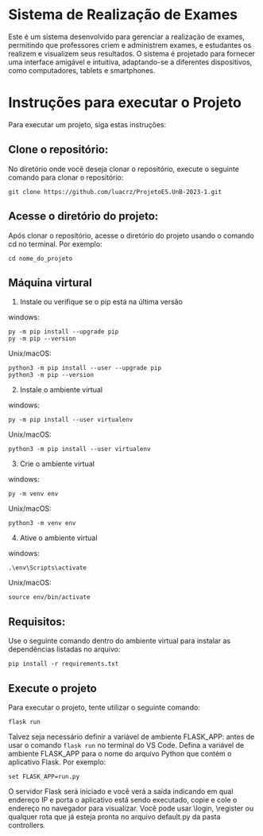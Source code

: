 # Sistema de Realização de Exames

Este é um sistema desenvolvido para gerenciar a realização de exames, permitindo que professores criem e administrem exames, e estudantes os realizem e visualizem seus resultados. O sistema é projetado para fornecer uma interface amigável e intuitiva, adaptando-se a diferentes dispositivos, como computadores, tablets e smartphones. 

# Instruções para executar o Projeto
Para executar um projeto, siga estas instruções:

## Clone o repositório: 
No diretório onde você deseja clonar o repositório, execute o seguinte comando para clonar o repositório:

```
git clone https://github.com/luacrz/ProjetoES.UnB-2023-1.git
```

## Acesse o diretório do projeto: 
Após clonar o repositório, acesse o diretório do projeto usando o comando cd no terminal. Por exemplo:

```
cd nome_do_projeto
```

## Máquina virtural
1. Instale ou verifique se o pip está na última versão

windows:
```
py -m pip install --upgrade pip
py -m pip --version
```
Unix/macOS:
```
python3 -m pip install --user --upgrade pip
python3 -m pip --version
```

2. Instale o ambiente virtual

windows:
```
py -m pip install --user virtualenv
```
Unix/macOS:
```
python3 -m pip install --user virtualenv
```

3. Crie o ambiente virtual

windows:
```
py -m venv env
```
Unix/macOS:
```
python3 -m venv env
```

4. Ative o ambiente virtual

windows:
```
.\env\Scripts\activate
```
Unix/macOS:
```
source env/bin/activate
```

## Requisitos: 
Use o seguinte comando dentro do ambiente virtual para instalar as dependências listadas no arquivo:
```
pip install -r requirements.txt
```

## Execute o projeto
Para executar o projeto, tente utilizar o seguinte comando:
```
flask run
```
Talvez seja necessário definir a variável de ambiente FLASK_APP: antes de usar o comando ```flask run``` no terminal do VS Code. Defina a variável de ambiente FLASK_APP para o nome do arquivo Python que contém o aplicativo Flask. Por exemplo:
```
set FLASK_APP=run.py
```
O servidor Flask será iniciado e você verá a saída indicando em qual endereço IP e porta o aplicativo está sendo executado, copie e cole o endereço no navegador para visualizar. Você pode usar \login, \register ou qualquer rota que já esteja pronta no arquivo default.py da pasta controllers.



